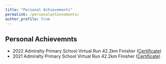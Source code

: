 ```yaml
---
title: "Personal Achievements"
permalink: /personalachievements/
author_profile: true
---
```


## Personal Achievemnts
* 2022 Admiralty Primary School Virtual Run 42.2km Finisher ([Certificate](https://drive.google.com/file/d/1OlPgoY8UjDp0dcuKQm8bUDfS3YG7C_mu/view?usp=drive_link))  
* 2021 Admiralty Primary School Virtual Run 42.2km Finisher ([Certificate](https://drive.google.com/file/d/1sPTrhvAcEfTmJE8xA10JjxW51sZQJ9Sr/view?usp=drive_link))
